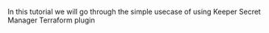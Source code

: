 In this tutorial we will go through the simple usecase of using Keeper Secret Manager Terraform plugin